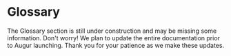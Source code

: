 Glossary
========
<aside class="notice">The Glossary section is still under construction and may be missing some information. Don't worry! We plan to update the entire documentation prior to Augur launching. Thank you for your patience as we make these updates.</aside>
<!--
this section will include subsections for all terms used and descriptions of what they are and what they do. This is to avoid repeating them same information over and over again in function descriptions in the API section. This section should be easy to navigate and easy to link to specific concepts. To that end, each concept should have it's own subsection.

Goals:
  - Easy to navigate
    - every term has it's own "section" for easy linking
    - alphabetical
  - Human Readable language
 -->
This section of the documentation is dedicated to terms found and used throughout the rest of documentation. Below you will find sections about terms used in Augur. The goal is to explain everything that might be confusing in an easy to understand way.

## All Reporting

All Reporting is the third level of the [Reporting](#report) system, second if the [Market](#market) never had a set [Automated Reporter](#automated-reporter). If a Market has gone through [Limited Reporting](#limited-reporting) and the [Market Resolution](#market-resolution) has been challenged then the Market will be moved into the upcoming All Reporting level of the next [Reporting Cycle](#reporting-cycle). Every Reporter is expected to report on All Reporting Markets during a [Reporting Window](#reporting-window) in which they are Reporting. All Reporting lasts for 27 days and is followed by a 3 day [Dispute Period](#dispute-period) where a [Dispute Bond](#dispute-bond) can be posted to force the final reporting system level, a [Fork](#fork).

## Ask Order

An Ask Order is an [Order](#order) indicating the desire of the [Maker](#maker) to sell [Shares](#shares) of one or more [Outcomes](#outcome). This is the opposite of a [Bid Order](#bid-order).

## Automated Reporter

An Automated Reporter is a single address designated to [Resolve](#market-resolution) a [Market](#market) during [Automated Reporting](#automated-reporting). The Automated Reporter is set by the [Market Creator](#market-creator) during Market Creation. If no Automated Reporter is set then the market will use [Limited Reporting](#limited-reporting) as it's first attempt to be resolved, instead of Automated Reporting.

## Automated Reporting

Automated Reporting is the first and fastest way that a [Market](#market) can be [Reported](#report) on and [Resolved](#market-resolution). One address will be responsible for resolving the Market and will have 3 days to do so after a Market's [End Time](#end-time). After the Automated Report has been submitted by the automated [Reporter](#reporter) then a 3 day [Dispute Period](#dispute-period) begins where in anyone can post a bond to dispute the resolved [Outcome](#outcome) of the market. If the [Dispute Bond](#dispute-bond) is posted then the market is moved into the next [Reporting Cycle](#reporting-cycle) and will be subject to [Limited Reporting](#limited-reporting).

## Bid Order

A Bid Order is an [Order](#order) indicating the desire of the [Maker](#maker) to buy [Shares](#shares) of one or more [Outcomes](#outcome). This is the opposite of an [Ask Order](#ask-order).

## Binary Market

A Binary Market is a [market](#market) with only two [outcomes](#outcome), as well as Indeterminate which is always a possible outcome. Binary markets are for yes or no questions, if you need more than a yes or no then a [Categorical](#categorical-market) or [Scalar](#scalar-market) market might fit your needs better.

## Branch

A Branch can be thought of as a separate universe of Augur where the [Winning Outcome](#winning-outcome) [Resolved](#market-resolution) for a [All Reporting](#all-reporting) [Market](#market) is [Disputed](#dispute-bond) and multiple versions of Augur are needed to resolve the dispute. Each version of Augur is a different Branch, where each version will feature a copy of Augur's state with the one difference being the Outcome of the Market that caused the [Fork](#fork).

## Categorical Market

A Categorical Market is a [market](#market) with more than 2 potential [outcomes](#outcome), but no more than 8. As with all markets, Indeterminate is also an outcome not included in the 8 outcome maximum. Categorical Markets are best for multiple choice type questions, which team wins a tournament or what color tie the President of the United States wears at his next press conference. If you just need a yes or no question, you will probably want to make a [Binary Market](#binary-market). If you wanted to guess the temperature in degrees on a certain day, you would probably want to use a [Scalar Market](#scalar-market) for that, as it would be very difficult to pin down 8 possibilities and it's not a yes or no question.

## Complete Set

A Complete Set is a collection of [Shares](#shares) in every [Outcome](#outcome). Complete Sets are created when the [Maker](#maker) and [Taker](#taker) of an [Order](#order) both use currency to pay for the trade, as opposed to one or both parties using Shares to complete the trade. When both parties use shares to complete the trade then a Complete Set will be formed and settled (destroyed). The range of the [market](#market), ([maxDisplayPrice](#maximum-display-price) - [minDisplayPrice](#minimum-display-price)) - [Trading Fees](#trading-fees) ETH will then be paid out proportionally to both the Maker and Taker based on their respective Shares value at the time of settlement. The Trading Fees extracted will go toward paying for the reporting system and paying the [Market Creator](#market-creator) their set [Trading Fee](#trading-fee) from share settlement.

## Dispute Bond

A Dispute Bond is a bond posted to force another round of [Reporting](#report) if a [Reporter](#reporter) feels the [Outcome](#outcome) of a [Market](#market) hasn't been [Resolved](#market-resolution) accurately. If the market's outcome is changed in the forced round of reporting then the poster of the dispute bond will get their money back for successfully challenging the false outcome of the market.

## Dispute Period

A Dispute Period is a 3 day window after a [Market](#market) has been [Resolved](#market-resolution) ([Reported](#report) on) before which the [Outcome](#outcome) of the market resolution is finalized. During this 3 day period, a [Reporter](#reporter) can post a [Dispute Bond](#dispute-bond) for a particular market if they would like to force another round of reporting on that market. The market will be moved into the next coming [Reporting Window](#reporting-window).

## End Time

End Time is the date and time that a [market](#market)'s event will have come to pass and should be known. After this date and time has passed the market will get reported on and finalized.

## Fill Order

Filling an [Order](#order) is when a [Taker](#taker) provides what the [Maker](#maker) of the order is seeking in their order. If a taker only provides some of what the Maker wants then it's known as a partial fill. If the Taker provides exactly what the Maker requests then it's known as completely filling the order.

## Finalized Market

A Finalized Market is a [Market](#market) that has been [Resolved](#market-resolution) and has not been disputed, the [Winning Outcome](#winning-outcome) is now final. This market is officially closed and [Share](#shares) holders can [settle](#settlement) their shares with the market.

## Fork

A Fork occurs if a [All Reporting](#all-reporting) [Market Resolution](#market-resolution) is disputed. A Fork causes Augur to create multiple [Branches](#branch) of itself, where each branch is a copy of the current state of Augur with the only difference being the finalized [outcome](#outcome) of the [Market](#market) that caused the Fork to happen by being disputed after All Reporting. There will be a branch created for each possible outcome of the market, including invalid. The idea here is that people will want to trade in the branch of Augur that actually reflects reality (the correct outcome of the market). The branch that people have accepted as reality will have more trading volume on it and will be considered the main branch.

## Limited Reporting

Limited Reporting is the second level of [Reporting](#report) and is the first attempt at [Market Resolution](#market-resolution) if an [Automated Reporter](#automated-reporter) hasn't been set by the [Market Creator](#market-creator). Limited Reporting means the [Market](#market) needs to be reported on by a certain amount of [Reporters](#reporter) before the market is resolved. Limited Reporting lasts for 27 days and has a 3 day Dispute Period following market resolution before the market is finalized.

## Maker

A Maker is the creator of an [Order](#order) that is placed on the [Order Book](#order-book). They escrow currency or [Shares](#shares) into their Order in order to buy or sell Shares of an [Outcome](#outcome) of a [Market](#market).

## Market

A market is created by users of Augur for a small fee. They are used to describe an upcoming event that people would presumably be interested in wagering on. They should also provide information on how to verify the [outcome](#outcome) of the event, the more specific the better. Each market created on the Augur network will have an automatically managed order book, which will allow users to buy and sell shares of different outcomes of the market. The [Market Creator](#market-creator) can set the [Trading Fee](#trading-fee) for the market, which once set cannot be lowered, which will determine their cut of all shares settled on their market. There are three different market types supported by Augur, they are: [Binary](#binary-market), [Categorical](#categorical-market), and [Scalar](#scalar-market).

## Market Creator

A Market Creator is simply a user who created a [market](#market). They are charged a small fee to make a new market but can determine the [Trading Fee](#trading-fee) for settlement of [Shares](#shares) on that market. Market Creators are incentivized to create popular markets so as to generate the most amount of settlement fees for themselves. Other information a market requires is the actual question being purposed, the type of market, the number of [Outcomes](#outcome), [End Time](#end-time), and a [Topic](#topic).

## Market Resolution

Market Resolution occurs when a [Market](#market) has been [Reported](#report) on and has a [Winning Outcome](#winning-outcome). Market's are resolved for a period of 3 days, in which [Reporters](#reporters) are allowed to post a [Dispute Bond](#dispute-bond) to force another round of reporting for the Market in question. If a market's resolution is not challenged for 3 days it becomes a [Finalized Market](#finalized-market).

## Maximum Display Price

The Maximum Display Price (often seen as `maxDisplayPrice`) is the maximum price allowed for a share on a [market](#market). For [Binary](#binary-market) or [Categorical](#categorical-market) Markets this value is always 1, as in 1 ETH. [Scalar](#scalar-market) markets' Maximum Display Price would be the top end of the range set by the [Market Creator](#market-creator).

## Minimum Display Price

The Minimum Display Price (often seen as `minDisplayPrice`) is the minimum price allowed for a share on a [market](#market). For [Binary](#binary-market) or [Categorical](#categorical-market) Markets this value is always 0, as in 0 ETH. [Scalar](#scalar-market) markets' Minimum Display Price would be the bottom end of the range set by the [Market Creator](#market-creator).

## Open Order

An Open Order is an [Order](#order) that is currently on the [Order Book](#order-book) and has not been completely [Filled](#fill-order).

## Order

An Order can be thought of as the recorded interest of a user to execute a trade of some amount of [Shares](#shares) at a defined price point. Orders come in two types, [Bid Orders](#bid-order) and [Ask Orders](#ask-order), which indicate an attempt to buy or sell respectively. The [Maker](#maker) of the order will also need to escrow currency or shares in order to provide their half of the trade. The information stored in an Order is as follows: the type of order, the [Market](#market) the order is trading on, the [Outcome](#outcome) the order is concerned with buying or selling, the Maker's address, the price per share, the amount of shares to trade, what block number the order was created during, the amount of currency or Shares escrowed in the order by the Maker for their half of the trade.

## Order Book

The Order Book is the collection of all [Open Orders](#open-order) currently available for a [Market](#market). [Orders](#order) are placed on the order book by [Makers](#maker) and are [Filled](#fill-order) by [Takers](#taker). Orders are divided up by which type, or side, of order they are [Bid](#bid-order) or [Ask](#ask-order). Orders are further divided up by [Outcome](#outcome).

## Outcome

An outcome is a potential result of a [Market](#market)'s future event. For example, a market with a question of "Will it rain anywhere in New York City on November 1st, 2032 as reported by www.weather.com?" would have three potential outcomes: Yes, No, and Indeterminate. Indeterminate would be an option if the world blew up before November 1st, 2032 and there was no New York City or www.weather.com to verify the market. More realistically this can happen for markets that have too vague of a question. A good example of a vague market that would most likely be voted indeterminate would be "Does God exist?" as no one has a definitive answer.

## Position

A Position is the amount of [Shares](#share) that is owned (a long position) or borrowed and then sold (a short position) by an individual. A position can be profitable or unprofitable, depending on [Market](#market) movements. Positions can be Open or Closed. An Open Position simply means you currently own the shares, where as a closed position means you have now redeemed your shares and have cashed out for currency. Closing a short positions means you are buying the Shares of the outcome you are short on, where as closing a long position means selling the Shares you own.

## Registration Token

A Registration Token is purchasable by [REP](#REP) holders for REP and is used as a sort of ticket to participate in the [Reporting Cycle](#reporting-cycle) the Registration Token belongs to. Once the Reporting Cycle has started, it will cost the Registration Token to be able to report. When the Registration Token is spent the REP used to pay for it is refunded. The Registration Token cannot be spent once the reporting cycle it belongs to has passed, and the deposited REP is not refunded. The Registration Token is designed as a sort of deposit to ensure that [Reporters](#reporters) who sign up to [Report](#report) in the coming Reporting Cycle actually show up and participate in the reporting process, or lose their deposit.

## REP

REP, also known as Reputation, Reputation Tokens, or REP Tokens, is the currency used by the Augur Decentralized Oracle System. REP is used to purchase a [Registration Token](#registration-token) for an upcoming [Reporting Window](#reporting-window) and to [Report](#report) on the [outcome](#outcome) of [Markets](#market). Once you have registered for a Reporting Window, when the time comes to report you will be shown markets that need to be finalized. You will be asked to wager REP on an outcome based on how confident you are in that outcome being the result of the question asked in the market. The markets you will see for reporting are all past their [End Time](#end-time) and the outcome should be determinable. If the outcome is not determinable you can wager your rep into the Indeterminate outcome. The more REP you wager, the larger the share of the [Reporting Fees](#reporting-fee) you will receive if you report with the consensus.

## Report

A Report, or Reporting, is the submission of [REP](#REP) wagered on the [Outcome](#outcome) of a [Closed Market](#closed-market) by a [Reporter](#reporter) in which the reporter has selected the accurate outcome of the [Market](#market). The wagering and submitting of the wager is the act of Reporting. Reporting as a term can be used to describe the act of submitting a report for a single market or a number of markets. Reporting takes place during a [Reporting Window](#reporting-window), sometimes called a [Reporting Cycle](#reporting-cycle) or [Reporting Period](#reporting-period). For a detailed breakdown of the Reporting System in Augur, check out the [Reporting Section](#reporting).

## Reporter

A Reporter is a [REP](#REP) holder who has registered for the current Reporting Cycle by purchasing a [Registration Token](#registration-token). The Reporter is expected to [Report](#report) on at least a minimum number of [Markets](#markets) and ideally should be [Reporting](#report) accurately as these market's descriptions should have a known outcome at this point in time.

## Reporting Cycle

The Reporting Cycle is a period of 30 days in which [Markets](#markets) that have passed their [End Time](#end-time) are expected to be [Reported](#report) on by [Reporters](#reporter). This term is interchangeable with [Reporting Period](#reporting-period) and [Reporting Window](#reporting-window).

## Reporting Fee

The Reporting Fee is used to help pay for the decentralized oracle system. When shares are settled (aka destroyed), before paying out to the share holders Augur will extract the [Trading Fees](#trading-fees), which includes the [Trading Fee](#trading-fee) and The Reporting Fee. The Reporting Fees are sent to the Reporting Window that contains the [market](#market) being traded on, and are later used to pay [REP](#rep) holders for reporting on the outcome of markets.

## Reporting Period

The Reporting Period is 30 days in which [Markets](#markets) that have passed their [End Time](#end-time) are expected to be [Reported](#report) on by [Reporters](#reporter). This term is interchangeable with [Reporting Cycle](#reporting-cycle) and [Reporting Window](#reporting-window).

## Reporting Window

The Reporting Window is a period of 30 days in which [Markets](#markets) that have passed their [End Time](#end-time) are expected to be [Reported](#report) on by [Reporters](#reporter). This term is interchangeable with [Reporting Period](#reporting-period) and [Reporting Cycle](#reporting-cycle).

## Scalar Market

A Scalar Market is a [Market](#market) with a range for potential [outcomes](#outcome). A scalar market example might be "According to www.weather.com, what will the temperature in Fahrenheit be at SFO on January 3rd, 2062 at 1:00pm?". In this example market, we might set the [minDisplayPrice](#minimum-display-price) of the market to -50 and the [maxDisplayPrice](#maximum-display-price) to 150. This would allow for the market to settle on any number between the two. Sometimes you don't need a range of potential outcomes, only a simple yes/no or a small number of choices, in these cases you would want to use a [Binary](#binary-market) or [Categorical](#categorical-market) Market respectively.

## Settlement

Settlement is something that happens one of two ways. The first is when a trader who holds [Shares](#shares) would like to cash out of their [Position](#position) on an expired and finalized [Market](#market). The other is the collection of a [Complete Set](#complete-set) which can happen before a market expires. The [Trading Fees](#trading-fees), which includes both the [Trading Fee](#trading-fee) and the [Reporting Fee](#reporting-fee), are only extracted during settlement.

## Shares

A Share is the ownership of a portion of a [Market's](#market) [Outcome's](#outcome) value. A [Complete Set](#complete-set) of Shares are created when both the [Maker](#maker) and [Taker](#taker) of an [Order](#order) send value to the market. Shares are settled (destroyed) when a Complete Set is sold back to the market.

## Taker

A Taker is someone who partially or fully [Fills](#fill-order) an [Open Order](#open-order) on the [Order Book](#order-book). Takers send currency or [Shares](#shares) to fill the Open Order and complete their half of the trade described in the [Order](#order).

## Topic

A Topic is a keyword used to categorize [markets](#market). All markets must have a topic, and are optionally allowed up to two sub-topics to further categorize the market. An example market for "Will the New York Giants win Super Bowl 100?" might have a Topic of "Sports" and sub-topics of "American Football" and "NFL". The Topics are set by the [Market Creator](#market-creator) when a new market is made and cannot be changed.

## Trading Fee

A Trading Fee is set by the [Market Creator](#market-creator) when he or she creates a new [Market](#market). Once the trading fee is set, it can never be increased only decreased. The Trading Fee must be between 0% and 50%. The Trading Fee and the [Reporting Fee](#reporting-fee) are both extracted at the same time whenever shares are settled on a market. Shares can be settled when a user amasses a [Complete Set](#complete-set) or when the market has been finalized and you want to close your open [Position](#position). The Trading Fee is designed to incentivize users to make popular markets as they stand to earn money if enough people trade on the market. They can then recoup their market creation cost and ideally turn a profit on posting interesting markets. The [Trading Fees](#trading-fees) are discussed in more details in the [Trading](#trading) section of the documentation.

## Winning Outcome

The Winning Outcome is the currently [Resolved](#market-resolution) [Outcome](#outcome) for a [Market](#market). In other words, it's the outcome who [Reporters](#reporters) wagered was the correct outcome of the market.
